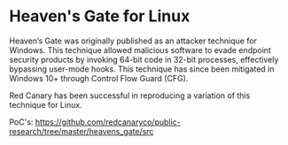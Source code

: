 # Heaven's Gate for Linux


Heaven’s Gate was originally published as an attacker technique for Windows. This technique allowed malicious software to evade endpoint security products by invoking 64-bit code in 32-bit processes, effectively bypassing user-mode hooks. This technique has since been mitigated in Windows 10+ through Control Flow Guard (CFG).

Red Canary has been successful in reproducing a variation of this technique for Linux.

PoC's: https://github.com/redcanaryco/public-research/tree/master/heavens_gate/src
